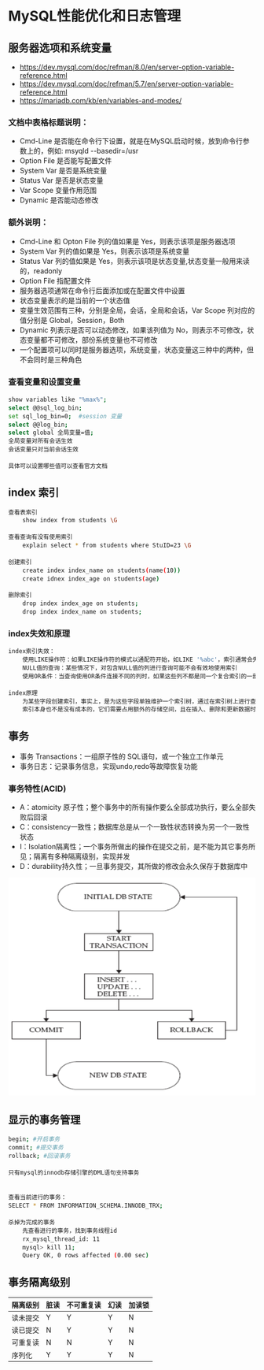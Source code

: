 # MySQL性能优化和日志管理


## 服务器选项和系统变量
* https://dev.mysql.com/doc/refman/8.0/en/server-option-variable-reference.html
* https://dev.mysql.com/doc/refman/5.7/en/server-option-variable-reference.html
* https://mariadb.com/kb/en/variables-and-modes/

### 文档中表格标题说明：
- Cmd-Line      是否能在命令行下设置，就是在MySQL启动时候，放到命令行参数上的，例如: msyqld --basedir=/usr
- Option File   是否能写配置文件
- System Var    是否是系统变量
- Status Var    是否是状态变量
- Var Scope     变量作用范围
- Dynamic       是否能动态修改

### 额外说明：

- Cmd-Line 和 Opton File 列的值如果是 Yes，则表示该项是服务器选项
- System Var 列的值如果是 Yes，则表示该项是系统变量
- Status Var 列的值如果是 Yes，则表示该项是状态变量,状态变量一般用来读的，readonly
- Option File 指配置文件
- 服务器选项通常在命令行后面添加或在配置文件中设置
- 状态变量表示的是当前的一个状态值
- 变量生效范围有三种，分别是全局，会话，全局和会话，Var Scope 列对应的值分别是 Global，Session，Both
- Dynamic 列表示是否可以动态修改，如果该列值为 No，则表示不可修改，状态变量都不可修改，部份系统变量也不可修改
- 一个配置项可以同时是服务器选项，系统变量，状态变量这三种中的两种，但不会同时是三种角色

### 查看变量和设置变量

```bash
show variables like "%max%";
select @@sql_log_bin;
set sql_log_bin=0;  #session 变量
select @@log_bin;
select global 全局变量=值;
全局变量对所有会话生效
会话变量只对当前会话生效

具体可以设置哪些值可以查看官方文档
```


## index 索引
```bash
查看表索引
    show index from students \G

查看查询有没有使用索引
    explain select * from students where StuID=23 \G

创建索引
    create index index_name on students(name(10))
    create idnex index_age on students(age)

删除索引
    drop index index_age on students;
    drop index index_name on students;
```

### index失效和原理
```bash
index索引失效：
    使用LIKE操作符：如果LIKE操作符的模式以通配符开始，如LIKE '%abc'，索引通常会失效。
    NULL值的查询：某些情况下，对包含NULL值的列进行查询可能不会有效地使用索引
    使用OR条件：当查询使用OR条件连接不同的列时，如果这些列不都是同一个复合索引的一部分，索引可能失效。例如，SELECT * FROM table WHERE a = 10 OR b = 20;

index原理
    为某些字段创建索引，事实上，是为这些字段单独维护一个索引树，通过在索引树上进行查询，可以快速查找到目标值，然而，
    索引本身也不是没有成本的，它们需要占用额外的存储空间，且在插入、删除和更新数据时需要维护
```


## 事务

* 事务 Transactions：一组原子性的 SQL语句，或一个独立工作单元
* 事务日志：记录事务信息，实现undo,redo等故障恢复功能

### 事务特性(ACID)
* A：atomicity 原子性；整个事务中的所有操作要么全部成功执行，要么全部失败后回滚
* C：consistency一致性；数据库总是从一个一致性状态转换为另一个一致性状态
* I：Isolation隔离性；一个事务所做出的操作在提交之前，是不能为其它事务所见；隔离有多种隔离级别，实现并发
* D：durability持久性；一旦事务提交，其所做的修改会永久保存于数据库中

<img src="../../images/transaction01.png">

## 显示的事务管理
```bash
begin; #开启事务
commit; #提交事务
rollback; #回滚事务

只有mysql的innodb存储引擎的DML语句支持事务


查看当前进行的事务：
SELECT * FROM INFORMATION_SCHEMA.INNODB_TRX;

杀掉为完成的事务
    先查看进行的事务，找到事务线程id
    rx_mysql_thread_id: 11
    mysql> kill 11;
    Query OK, 0 rows affected (0.00 sec)


```

## 事务隔离级别
|隔离级别|脏读|不可重复读|幻读|加读锁|
|-------|----|---------|----|-----|
|读未提交|Y|Y|Y|N|
|读已提交|N|Y|Y|N|
|可重复读|N|N|Y|N|
|序列化|Y|Y|Y|N|

